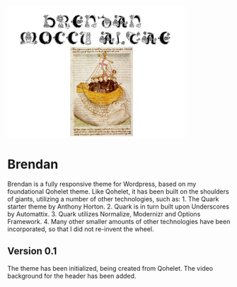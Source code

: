 ![brendan](./assets/brendan400.png)

# Brendan
Brendan is a fully responsive theme for Wordpress, based on my foundational Qohelet theme. Like Qohelet, it has been built on the shoulders of giants, utilizing a number of other technologies, such as: 1. The Quark starter theme by Anthony Horton. 2. Quark is in turn built upon Underscores by Automattix. 3. Quark utilizes Normalize, Modernizr and Options Framework. 4. Many other smaller amounts of other technologies have been incorporated, so that I did not re-invent the wheel.

## Version 0.1
The theme has been initialized, being created from Qohelet. The video background for the header has been added.


